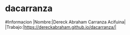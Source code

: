 # dacarranza
#Informacion 
|Nombre:|Dereck Abraham Carranza Acifuina|
|Trabajo:|https://dereckabraham.github.io/dacarranza/| 
